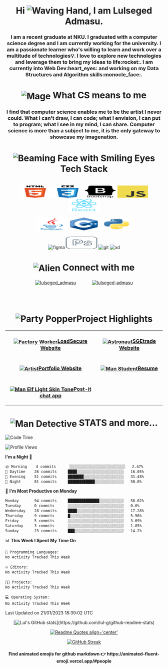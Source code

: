 <h1 align="center">
Hi <img src="https://raw.githubusercontent.com/Tarikul-Islam-Anik/Animated-Fluent-Emojis/master/Emojis/Hand%20gestures/Waving%20Hand.png" alt="Waving Hand" width="55" height="55" />, I am Lulseged Admasu.  
</h1>
<h3 align="center">I am a recent graduate at NKU. I graduated with a computer science degree and I am currently working for the university. I am a passionate learner who's willing to learn and work over a multitude of technologies💡. I love to explore new technologies and leverage them to bring my ideas to life:rocket:. I am currently into Web Dev:heart_eyes: and working on my Data Structures and Algorithm skills:monocle_face:.</h3>
<h1 align="center"><img align="center" src="https://raw.githubusercontent.com/Tarikul-Islam-Anik/Animated-Fluent-Emojis/master/Emojis/People/Mage.png" alt="Mage" width="65" height="65" /> What CS means to me</h1>
<h3 align="center">
I find that computer science enables me to be the artist I never could. What I can't draw, I can code; what I envision, I can put to program; what I see in my mind, I can share. Computer science is more than a subject to me, it is <b>the only</b> gateway to showcase my imagenation.
</h3>
<h1 align="center"><img src="https://raw.githubusercontent.com/Tarikul-Islam-Anik/Animated-Fluent-Emojis/master/Emojis/Smilies/Beaming%20Face%20with%20Smiling%20Eyes.png" alt="Beaming Face with Smiling Eyes" align="center" width="45" height="45" /> Tech Stack</h1>
<p align="center"> 
<br>
<img src="https://raw.githubusercontent.com/devicons/devicon/master/icons/html5/html5-original-wordmark.svg" alt="html5" width="100" height="40"/>
<img src="https://raw.githubusercontent.com/devicons/devicon/master/icons/css3/css3-original-wordmark.svg" alt="css3" width="100" height="40"/>
<img src="https://raw.githubusercontent.com/devicons/devicon/master/icons/bootstrap/bootstrap-plain-wordmark.svg" alt="bootstrap" width="100" height="40"/>
<img src="https://raw.githubusercontent.com/devicons/devicon/master/icons/javascript/javascript-original.svg" alt="javascript" width="100" height="40"/> 
<img src="https://raw.githubusercontent.com/devicons/devicon/master/icons/react/react-original-wordmark.svg" alt="react" width="100" height="40"/>  
<br><br>
<img src="https://raw.githubusercontent.com/devicons/devicon/master/icons/java/java-original.svg" alt="java" width="100" height="40"/> 
<img src="https://raw.githubusercontent.com/devicons/devicon/master/icons/cplusplus/cplusplus-original.svg" alt="cplusplus" width="100" height="40"/> 
<img src="https://raw.githubusercontent.com/devicons/devicon/master/icons/python/python-original.svg" alt="python" width="100" height="40"/> 
<br><br>
<img src="https://www.vectorlogo.zone/logos/figma/figma-icon.svg" alt="figma" width="100" height="40"/>
<img src="https://raw.githubusercontent.com/devicons/devicon/master/icons/photoshop/photoshop-line.svg" alt="photoshop" width="100" height="40"/>
<img src="https://www.vectorlogo.zone/logos/git-scm/git-scm-icon.svg" alt="git" width="100" height="40"/> 
<img src="https://cdn.worldvectorlogo.com/logos/adobe-xd.svg" alt="xd" width="100" height="40"/> 
</p>
<h1 align="center"><img align="center" src="https://raw.githubusercontent.com/Tarikul-Islam-Anik/Animated-Fluent-Emojis/master/Emojis/Smilies/Alien.png" alt="Alien" width="55" height="55" /> Connect with me</h1>
<p align="center">
<a href="https://twitter.com/lulseged_admasu" target="blank"><img align="center" src="https://raw.githubusercontent.com/rahuldkjain/github-profile-readme-generator/master/src/images/icons/Social/twitter.svg" alt="lulseged_admasu" height="30" width="40" /></a>
&nbsp;&nbsp;&nbsp;&nbsp;&nbsp;&nbsp;&nbsp;&nbsp;&nbsp;&nbsp;&nbsp;  
<a href="https://linkedin.com/in/lulseged-admasu" target="blank"><img align="center" src="https://raw.githubusercontent.com/rahuldkjain/github-profile-readme-generator/master/src/images/icons/Social/linked-in-alt.svg" alt="lulseged-admasu" height="30" width="40" /></a>
<br><br><br><br>
</p>
<h1 align='center'><img src="https://raw.githubusercontent.com/Tarikul-Islam-Anik/Animated-Fluent-Emojis/master/Emojis/Activities/Party%20Popper.png" alt="Party Popper" width="90" height="90" />Project Highlights</h1>

<table align="center">
<tr>
<td>
<h3 align='center'><a href='http://loadsecuresystems.com/' target="_blank"><img align='center' src="https://raw.githubusercontent.com/Tarikul-Islam-Anik/Animated-Fluent-Emojis/master/Emojis/People/Factory%20Worker.png" alt="Factory Worker" width="55" height="55" />LoadSecure Website</a></h3>
</td>
<td><h3 align='center'><a href='https://sgetrade.netlify.app/' target="_blank"><img align='center' src="https://raw.githubusercontent.com/Tarikul-Islam-Anik/Animated-Fluent-Emojis/master/Emojis/People/Astronaut.png" alt="Astronaut" width="55" height="55" />SGEtrade Website</a></h3>
</td>
</tr>
<tr>
<td>
<h3 align='center'><a href='https://lul-g.netlify.app/' target="_blank"><img align='center' src="https://raw.githubusercontent.com/Tarikul-Islam-Anik/Animated-Fluent-Emojis/master/Emojis/People/Artist.png" alt="Artist" width="55" height="55" />Portfolio Website</a></h3>
</td>
<td>
<h3 align='center'><a href='https://resume-lul.netlify.app/' target="_blank"><img align='center' src="https://raw.githubusercontent.com/Tarikul-Islam-Anik/Animated-Fluent-Emojis/master/Emojis/People/Man%20Student.png" alt="Man Student" width="55" height="55" />Resume</a></h3>
</td>
</tr>
<tr>
<td>
<h3 align='center'><a href='https://postt-itt.vercel.app/' target="_blank"><img align='center' src="https://raw.githubusercontent.com/Tarikul-Islam-Anik/Animated-Fluent-Emojis/master/Emojis/People%20with%20professions/Man%20Elf%20Light%20Skin%20Tone.png" alt="Man Elf Light Skin Tone" width="55" height="55" />Post-it chat app</a></h3>
</td>
 </tr>
</table>
<h1 align='center'><img align='center' src="https://raw.githubusercontent.com/Tarikul-Islam-Anik/Animated-Fluent-Emojis/master/Emojis/People/Man%20Detective.png" alt="Man Detective" width="75" height="75" /> STATS and more...</h1>

<!--START_SECTION:waka-->
![Code Time](http://img.shields.io/badge/Code%20Time-186%20hrs%2012%20mins-blue)

![Profile Views](http://img.shields.io/badge/Profile%20Views-2-blue)

**I'm a Night 🦉** 

```text
🌞 Morning    4 commits      ░░░░░░░░░░░░░░░░░░░░░░░░░   2.47% 
🌆 Daytime    26 commits     ████░░░░░░░░░░░░░░░░░░░░░   16.05% 
🌃 Evening    51 commits     ███████░░░░░░░░░░░░░░░░░░   31.48% 
🌙 Night      81 commits     ████████████░░░░░░░░░░░░░   50.0%

```
📅 **I'm Most Productive on Monday** 

```text
Monday       94 commits     ██████████████░░░░░░░░░░░   58.02% 
Tuesday      0 commits      ░░░░░░░░░░░░░░░░░░░░░░░░░   0.0% 
Wednesday    28 commits     ████░░░░░░░░░░░░░░░░░░░░░   17.28% 
Thursday     9 commits      █░░░░░░░░░░░░░░░░░░░░░░░░   5.56% 
Friday       5 commits      ░░░░░░░░░░░░░░░░░░░░░░░░░   3.09% 
Saturday     3 commits      ░░░░░░░░░░░░░░░░░░░░░░░░░   1.85% 
Sunday       23 commits     ███░░░░░░░░░░░░░░░░░░░░░░   14.2%

```


📊 **This Week I Spent My Time On** 

```text
💬 Programming Languages: 
No Activity Tracked This Week

🔥 Editors: 
No Activity Tracked This Week

🐱‍💻 Projects: 
No Activity Tracked This Week

💻 Operating System: 
No Activity Tracked This Week

```


 Last Updated on 21/01/2023 18:39:02 UTC
<!--END_SECTION:waka-->
<!-- 
<div align='center'>
    
![Contribution](https://activity-graph.herokuapp.com/graph?username=lul-g&theme=react-dark&hide_border=true&area=true)
    
</div> -->


<div align='center'>
  
[![Lul's GitHub stats](https://github-readme-stats.vercel.app/api?username=lul-g&show_icons=true&theme=radical&count_private=true&show_owner=true&icon_color='#FF9178')](https://github.com/lul-g/github-readme-stats)

</div>
<div align='center'>
  
[![Readme Quotes align='center'](https://quotes-github-readme.vercel.app/api?type=horizontal&theme=radical&type=vertical)](https://github.com/piyushsuthar/github-readme-quotes)
  
</div>
<div align='center'>
  
[![GitHub Streak](https://github-readme-streak-stats.herokuapp.com/?user=lul-g&theme=radical)](https://git.io/streak-stats)

</div>


<h4 align='center'> Find animated emojis for github markdown 👉 https://animated-fluent-emoji.vercel.app/#people</h4>

